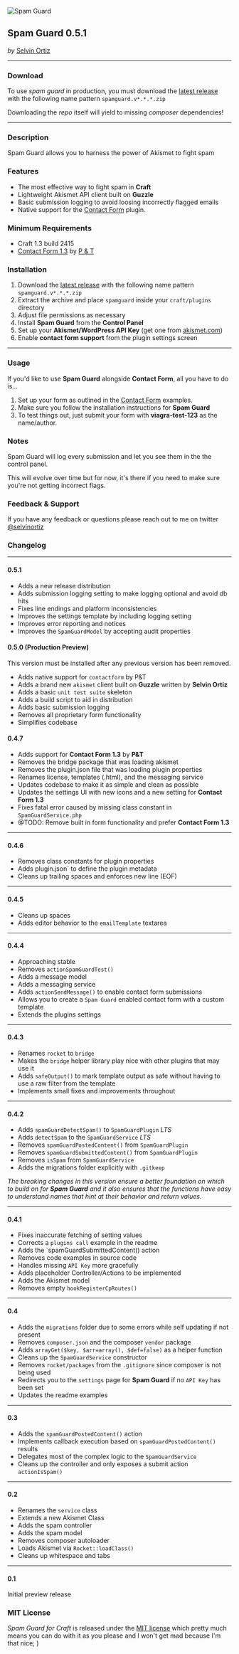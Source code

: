 ![Spam Guard](resources/img/spamguard.png)

## Spam Guard 0.5.1
*by* [Selvin Ortiz](http://twitter.com/selvinortiz)

----

### Download
To use *spam guard* in production, you must download the [latest release](https://github.com/selvinortiz/craft.spamguard/releases) with the following name pattern `spamguard.v*.*.*.zip`

Downloading the *repo* itself will yield to missing *composer* dependencies!

----

### Description
Spam Guard allows you to harness the power of Akismet to fight spam

### Features
* The most effective way to fight spam in **Craft**
* Lightweight Akismet API client built on **Guzzle**
* Basic submission logging to avoid loosing incorrectly flagged emails
* Native support for the [Contact Form](https://github.com/pixelandtonic/ContactForm) plugin.

### Minimum Requirements
- Craft 1.3 build 2415
- [Contact Form 1.3](https://github.com/pixelandtonic/ContactForm) by [P & T](http://pixelandtonic.com)

### Installation
1. Download the [latest release](https://github.com/selvinortiz/craft.spamguard/releases) with the following name pattern `spamguard.v*.*.*.zip`
2. Extract the archive and place `spamguard` inside your `craft/plugins` directory
3. Adjust file permissions as necessary
4. Install **Spam Guard** from the **Control Panel**
5. Set up your **Akismet/WordPress API Key** (get one from [akismet.com](http://akismet.com))
6. Enable **contact form support** from the plugin settings screen

----

### Usage
If you'd like to use **Spam Guard** alongside **Contact Form**, all you have to do is...

1. Set up your form as outlined in the [Contact Form](https://github.com/pixelandtonic/ContactForm) examples.
2. Make sure you follow the installation instructions for **Spam Guard**
3. To test things out, just submit your form with **viagra-test-123** as the name/author.

### Notes
Spam Guard will log every submission and let you see them in the the control panel.

This will evolve over time but for now, it's there if you need to make sure you're not getting incorrect flags.

### Feedback & Support
If you have any feedback or questions please reach out to me on twitter [@selvinortiz](http://twitter.com/selvinortiz)

### Changelog

----

#### 0.5.1
- Adds a new release distribution
- Adds submission logging setting to make logging optional and avoid db hits
- Fixes line endings and platform inconsistencies
- Improves the settings template by including logging setting
- Improves error reporting and notices
- Improves the `SpamGuardModel` by accepting audit properties

#### 0.5.0 (Production Preview)
This version must be installed after any previous version has been removed.

- Adds native support for `contactform` by P&T
- Adds a brand new `akismet` client built on **Guzzle** written by **Selvin Ortiz**
- Adds a basic `unit test suite` skeleton
- Adds a build script to aid in distribution
- Adds basic submission logging
- Removes all proprietary form functionality
- Simplifies codebase

#### 0.4.7
- Adds support for **Contact Form 1.3** by **P&T**
- Removes the bridge package that was loading akismet
- Removes the plugin.json file that was loading plugin properties
- Renames license, templates (.html), and the messaging service
- Updates codebase to make it as simple and clean as possible
- Updates the settings UI with new icons and a new setting for **Contact Form 1.3**
- Fixes fatal error caused by missing class constant in `SpamGuardService.php`
- @TODO: Remove built in form functionality and prefer **Contact Form 1.3**

----
#### 0.4.6
- Removes class constants for plugin properties
- Adds plugin.json` to define the plugin metadata
- Cleans up trailing spaces and enforces new line (EOF)

----
#### 0.4.5
- Cleans up spaces
- Adds editor behavior to the `emailTemplate` textarea

----
#### 0.4.4
- Approaching stable
- Removes `actionSpamGuardTest()`
- Adds a message model
- Adds a messaging service
- Adds `actionSendMessage()` to enable contact form submissions
- Allows you to create a `Spam Guard` enabled contact form with a custom template
- Extends the plugins settings

----
#### 0.4.3
- Renames `rocket` to `bridge`
- Makes the `bridge` helper library play nice with other plugins that may use it
- Adds `safeOutput()` to mark template output as safe without having to use a raw filter from the template
- Implements small fixes and improvements throughout

----
#### 0.4.2
- Adds `spamGuardDetectSpam()` to `SpamGuardPlugin` *LTS*
- Adds `detectSpam` to the `SpamGuardService` *LTS*
- Removes `spamGuardPostedContent()` from `SpamGuardPlugin`
- Removes `spamGuardSubmittedContent()` from `SpamGuardPlugin`
- Removes `isSpam` from `SpamGuardService`
- Adds the migrations folder explicitly with `.gitkeep`

*The breaking changes in this version ensure a better foundation on which to build on for __Spam Guard__
and it also ensures that the functions have easy to understand names that hint at their behavior and return values.*

----
#### 0.4.1
- Fixes inaccurate fetching of setting values
- Corrects a `plugins call` example in the readme
- Adds the `spamGuardSubmittedContent() action
- Removes code examples in source code
- Handles missing `API Key` more gracefully
- Adds placeholder Controller/Actions to be implemented
- Adds the Akismet model
- Removes empty `hookRegisterCpRoutes()`

----
#### 0.4
- Adds the `migrations` folder due to some errors while self updating if not present
- Removes `composer.json` and the composer `vendor` package
- Adds `arrayGet($key, $arr=array(), $def=false)` as a helper function
- Cleans up the `SpamGuardService` constructor
- Removes `rocket/packages` from the `.gitignore` since composer is not being used
- Redirects you to the `settings` page for __Spam Guard__ if no `API Key` has been set
- Updates the readme examples

----
#### 0.3
- Adds the `spamGuardPostedContent()` action
- Implements callback execution based on `spamGuardPostedContent()` results
- Delegates most of the complex logic to the `SpamGuardService`
- Cleans up the controller and only exposes a submit action `actionIsSpam()`

----
#### 0.2
- Renames the `service` class
- Extends a new Akismet Class
- Adds the spam controller
- Adds the spam model
- Removes composer autoloader
- Loads Akismet via `Rocket::loadClass()`
- Cleans up whitespace and tabs

----
#### 0.1
Initial preview release

### MIT License
*Spam Guard for Craft* is released under the [MIT license](http://opensource.org/licenses/MIT) which pretty much means you can do with it as you please and I won't get mad because I'm that nice; )
